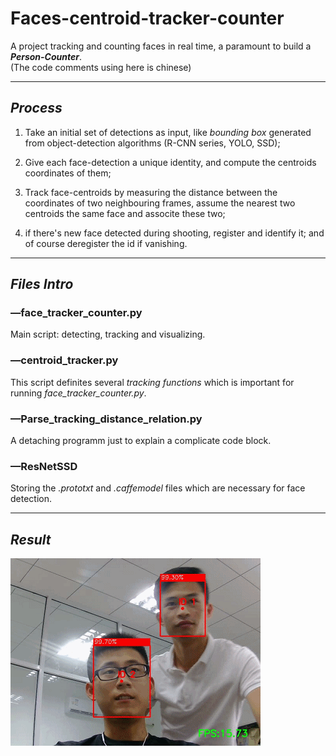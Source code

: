 # Faces-centroid-tracker-counter
A project tracking and counting faces in real time, a paramount to build a ***Person-Counter***.    
(The code comments using here is chinese)

-------------------------------------------------
## ***Process***
1. Take an initial set of detections as input, like *bounding box* generated from object-detection algorithms (R-CNN series, YOLO, SSD);

2. Give each face-detection a unique identity, and compute the centroids coordinates of them;

3. Track face-centroids by measuring the distance between the coordinates of two neighbouring frames, assume the nearest two centroids the same face and associte these two;

4. if there's new face detected during shooting, register and identify it; and of course deregister the id if vanishing.

-------------------------------------------------
## ***Files Intro***

### —face_tracker_counter.py
Main script: detecting, tracking and visualizing.

### —centroid_tracker.py
This script definites several *tracking functions* which is important for running *face_tracker_counter.py*.

### —Parse_tracking_distance_relation.py
A detaching programm just to explain a complicate code block.

### —ResNetSSD
Storing the *.prototxt* and *.caffemodel* files which are necessary for face detection.

--------------------------------------------------
## ***Result***
![result](https://github.com/LZQthePlane/Object-tracker-collection-Opencv-DeepLearning/blob/master/Faces-centroid-tracker-counter/test_out/example.gif)

